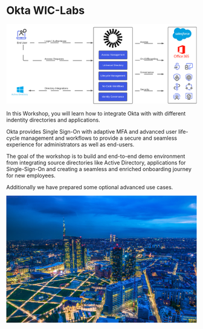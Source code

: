 # Okta **WIC-Labs**

![Overview](https://github.com/fabiograsso/WIC-Lab-Milan-202312/blob/main/images/01_home_design.png?raw=true)

In this Workshop, you will learn how to integrate Okta with with different indentity directories and applications.

Okta provides Single Sign-On with adaptive MFA and advanced user life-cycle management and workflows to provide a secure and seamless experience for administrators as well as end-users.

The goal of the workshop is to build and end-to-end demo environment from integrating source directories like Active Directory, applications for Single-Sign-On and creating a seamless and enriched onboarding journey for new employees. 

Additionally we have prepared some optional advanced use cases.

![Milano](images/milano.jpg)
